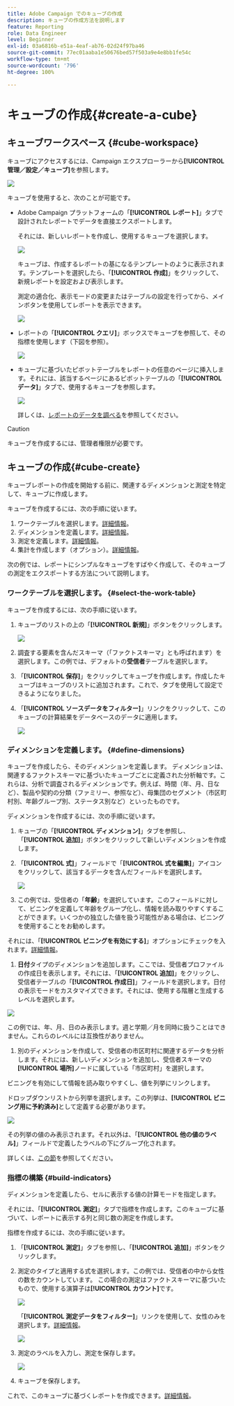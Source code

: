 ```yaml
---
title: Adobe Campaign でのキューブの作成
description: キューブの作成方法を説明します
feature: Reporting
role: Data Engineer
level: Beginner
exl-id: 03a6816b-e51a-4eaf-ab76-02d24f97ba46
source-git-commit: 77ec01aaba1e50676bed57f503a9e4e8bb1fe54c
workflow-type: tm+mt
source-wordcount: '796'
ht-degree: 100%

---
```


# キューブの作成{#create-a-cube}

## キューブワークスペース {#cube-workspace}

キューブにアクセスするには、Campaign エクスプローラーから&#x200B;**[!UICONTROL 管理／設定／キューブ]**&#x200B;を参照します。

![](assets/cube-node.png)

キューブを使用すると、次のことが可能です。

* Adobe Campaign プラットフォームの「**[!UICONTROL レポート]**」タブで設計されたレポートでデータを直接エクスポートします。

  それには、新しいレポートを作成し、使用するキューブを選択します。

  ![](assets/create-new-cube.png)

  キューブは、作成するレポートの基になるテンプレートのように表示されます。テンプレートを選択したら、「**[!UICONTROL 作成]**」をクリックして、新規レポートを設定および表示します。

  測定の適合化、表示モードの変更またはテーブルの設定を行ってから、メインボタンを使用してレポートを表示できます。

  ![](assets/display-cube-table.png)

* レポートの「**[!UICONTROL クエリ]**」ボックスでキューブを参照して、その指標を使用します（下図を参照）。

  ![](assets/cube-report-query.png)

* キューブに基づいたピボットテーブルをレポートの任意のページに挿入します。それには、該当するページにあるピボットテーブルの「**[!UICONTROL データ]**」タブで、使用するキューブを参照します。

  ![](assets/cube-in-a-report.png)

  詳しくは、[レポートのデータを調べる](cube-tables.md#explore-the-data-in-a-report)を参照してください。


>[!CAUTION]
>
>キューブを作成するには、管理者権限が必要です。
>

## キューブの作成{#cube-create}

キューブレポートの作成を開始する前に、関連するディメンションと測定を特定して、キューブに作成します。

キューブを作成するには、次の手順に従います。

1. ワークテーブルを選択します。[詳細情報](#select-the-work-table)。
1. ディメンションを定義します。[詳細情報](#define-dimensions)。
1. 測定を定義します。[詳細情報](#build-indicators)。
1. 集計を作成します（オプション）。[詳細情報](customize-cubes.md#calculate-and-use-aggregates)。

次の例では、レポートにシンプルなキューブをすばやく作成して、そのキューブの測定をエクスポートする方法について説明します。

### ワークテーブルを選択します。 {#select-the-work-table}

キューブを作成するには、次の手順に従います。

1. キューブのリストの上の「**[!UICONTROL 新規]**」ボタンをクリックします。

   ![](assets/create-a-cube.png)

1. 調査する要素を含んだスキーマ（「ファクトスキーマ」とも呼ばれます）を選択します。この例では、デフォルトの&#x200B;**受信者**&#x200B;テーブルを選択します。
1. 「**[!UICONTROL 保存]**」をクリックしてキューブを作成します。作成したキューブはキューブのリストに追加されます。これで、タブを使用して設定できるようになりました。

1. 「**[!UICONTROL ソースデータをフィルター]**」リンクをクリックして、このキューブの計算結果をデータベースのデータに適用します。

   ![](assets/cube-filter-source.png)

### ディメンションを定義します。 {#define-dimensions}

キューブを作成したら、そのディメンションを定義します。 ディメンションは、関連するファクトスキーマに基づいたキューブごとに定義された分析軸です。これらは、分析で調査されるディメンションです。例えば、時間（年、月、日など）、製品や契約の分類（ファミリー、参照など）、母集団のセグメント（市区町村別、年齢グループ別、ステータス別など）といったものです。

ディメンションを作成するには、次の手順に従います。

1. キューブの「**[!UICONTROL ディメンション]**」タブを参照し、「**[!UICONTROL 追加]**」ボタンをクリックして新しいディメンションを作成します。
1. 「**[!UICONTROL 式]**」フィールドで「**[!UICONTROL 式を編集]**」アイコンをクリックして、該当するデータを含んだフィールドを選択します。

   ![](assets/cube-add-dimension.png)

1. この例では、受信者の「**年齢**」を選択しています。このフィールドに対して、ビニングを定義して年齢をグループ化し、情報を読み取りやすくすることができます。いくつかの独立した値を扱う可能性がある場合は、ビニングを使用することをお勧めします。

それには、「**[!UICONTROL ビニングを有効にする]**」オプションにチェックを入れます。[詳細情報](customize-cubes.md#data-binning)。

1. **日付**&#x200B;タイプのディメンションを追加します。ここでは、受信者プロファイルの作成日を表示します。それには、「**[!UICONTROL 追加]**」をクリックし、受信者テーブルの「**[!UICONTROL 作成日]**」フィールドを選択します。日付の表示モードをカスタマイズできます。それには、使用する階層と生成するレベルを選択します。

![](assets/cube-date-dimension.png)

この例では、年、月、日のみ表示します。週と学期／月を同時に扱うことはできません。これらのレベルには互換性がありません。

1. 別のディメンションを作成して、受信者の市区町村に関連するデータを分析します。それには、新しいディメンションを追加し、受信者スキーマの&#x200B;**[!UICONTROL 場所]**&#x200B;ノードに属している「市区町村」を選択します。

ビニングを有効にして情報を読み取りやすくし、値を列挙にリンクします。

ドロップダウンリストから列挙を選択します。この列挙は、**[!UICONTROL ビニング用に予約済み]**&#x200B;として定義する必要があります。

![](assets/cube-dimension-with-enum.png)

その列挙の値のみ表示されます。それ以外は、「**[!UICONTROL 他の値のラベル]**」フィールドで定義したラベルの下にグループ化されます。

詳しくは、[この節](customize-cubes.md#dynamically-manage-bins)を参照してください。

### 指標の構築 {#build-indicators}

ディメンションを定義したら、セルに表示する値の計算モードを指定します。

それには、「**[!UICONTROL 測定]**」タブで指標を作成します。このキューブに基づいて、レポートに表示する列と同じ数の測定を作成します。

指標を作成するには、次の手順に従います。

1. 「**[!UICONTROL 測定]**」タブを参照し、「**[!UICONTROL 追加]**」ボタンをクリックします。
1. 測定のタイプと適用する式を選択します。この例では、受信者の中から女性の数をカウントしています。 この場合の測定はファクトスキーマに基づいたもので、使用する演算子は&#x200B;**[!UICONTROL カウント]**&#x200B;です。

   ![](assets/cube-new-measure.png)

   「**[!UICONTROL 測定データをフィルター]**」リンクを使用して、女性のみを選択します。[詳細情報](customize-cubes.md#define-measures)。

   ![](assets/cube-filter-measure-data.png)

1. 測定のラベルを入力し、測定を保存します。

   ![](assets/cube-save-measure.png)

1. キューブを保存します。


これで、このキューブに基づくレポートを作成できます。[詳細情報](cube-tables.md)。
